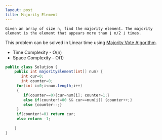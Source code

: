 ```yaml
---
layout: post
title: Majority Element
---
```

```
Given an array of size n, find the majority element. The majority element is the element that appears more than ⌊ n/2 ⌋ times.
```

This problem can be solved in Linear time using [Majority Vote Algorithm](http://www.cs.utexas.edu/~moore/best-ideas/mjrty/). 

- Time Complexity - O(n)
- Space Complexity - O(1)

``` java
public class Solution {
    public int majorityElement(int[] num) {
       int cur=0;
       int counter=0;
     for(int i=0;i<num.length;i++)
     {
     	if(counter==0){cur=num[i]; counter=1;}
     	else if(counter!=00 && cur==num[i]) {counter++;}
     	else {counter--;}
     }
     if(counter!=0) return cur;
     else return -1;
        
    }
}
```
